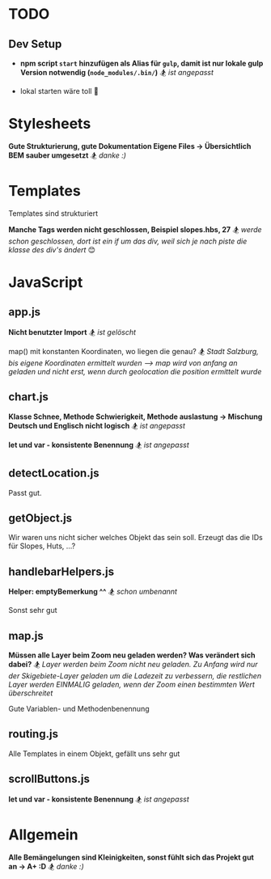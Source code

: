# TODO

## Dev Setup

* **npm script `start` hinzufügen als Alias für `gulp`, damit ist nur lokale gulp Version notwendig (`node_modules/.bin/`)**
🏂 *ist angepasst*

* lokal starten wäre toll 🚀

# Stylesheets

**Gute Strukturierung, gute Dokumentation
Eigene Files -> Übersichtlich
BEM sauber umgesetzt**
🏂 *danke :)*

# Templates

Templates sind strukturiert

**Manche Tags werden nicht geschlossen, Beispiel slopes.hbs, 27**
🏂 *werde schon geschlossen, dort ist ein if um das div, weil sich je nach piste die klasse des div's ändert* 😊

# JavaScript

## app.js

**Nicht benutzter Import**
🏂 *ist gelöscht*

map() mit konstanten Koordinaten, wo liegen die genau?
🏂 *Stadt Salzburg, bis eigene Koordinaten ermittelt wurden*
*--> map wird von anfang an geladen und nicht erst, wenn durch geolocation die position ermittelt wurde*

## chart.js

**Klasse Schnee, Methode Schwierigkeit, Methode auslastung
-> Mischung Deutsch und Englisch nicht logisch**
🏂 *ist angepasst*

**let und var - konsistente Benennung**
🏂 *ist angepasst*

## detectLocation.js

Passt gut.

## getObject.js

Wir waren uns nicht sicher welches Objekt das sein soll. Erzeugt das die IDs für Slopes, Huts, ...?

## handlebarHelpers.js

**Helper: emptyBemerkung ^^**
🏂 *schon umbenannt*

Sonst sehr gut

## map.js

**Müssen alle Layer beim Zoom neu geladen werden? Was verändert sich dabei?**
🏂 *Layer werden beim Zoom nicht neu geladen. Zu Anfang wird nur der Skigebiete-Layer geladen um die Ladezeit zu verbessern, die restlichen Layer werden EINMALIG geladen, wenn der Zoom einen bestimmten Wert überschreitet*

Gute Variablen- und Methodenbenennung

## routing.js

Alle Templates in einem Objekt, gefällt uns sehr gut

## scrollButtons.js

**let und var - konsistente Benennung**
🏂 *ist angepasst*

# Allgemein

**Alle Bemängelungen sind Kleinigkeiten, sonst fühlt sich das Projekt gut an -> A+ :D**
🏂 *danke :)*

